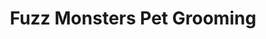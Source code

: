 ---
title: "Fuzz Monsters Pet Grooming"
url: /citrus-heights/fuzz-monsters-pet-grooming/
shop: Tiersalon
---